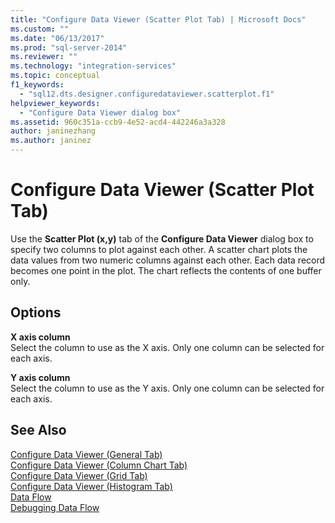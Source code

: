 ```yaml
---
title: "Configure Data Viewer (Scatter Plot Tab) | Microsoft Docs"
ms.custom: ""
ms.date: "06/13/2017"
ms.prod: "sql-server-2014"
ms.reviewer: ""
ms.technology: "integration-services"
ms.topic: conceptual
f1_keywords: 
  - "sql12.dts.designer.configuredataviewer.scatterplot.f1"
helpviewer_keywords: 
  - "Configure Data Viewer dialog box"
ms.assetid: 960c351a-ccb9-4e52-acd4-442246a3a328
author: janinezhang
ms.author: janinez
---
```

# Configure Data Viewer (Scatter Plot Tab)
  Use the **Scatter Plot (x,y)** tab of the **Configure Data Viewer** dialog box to specify two columns to plot against each other. A scatter chart plots the data values from two numeric columns against each other. Each data record becomes one point in the plot. The chart reflects the contents of one buffer only.  
  
## Options  
 **X axis column**  
 Select the column to use as the X axis. Only one column can be selected for each axis.  
  
 **Y axis column**  
 Select the column to use as the Y axis. Only one column can be selected for each axis.  
  
## See Also  
 [Configure Data Viewer &#40;General Tab&#41;](../../2014/integration-services/configure-data-viewer-general-tab.md)   
 [Configure Data Viewer &#40;Column Chart Tab&#41;](../../2014/integration-services/configure-data-viewer-column-chart-tab.md)   
 [Configure Data Viewer &#40;Grid Tab&#41;](../../2014/integration-services/configure-data-viewer-grid-tab.md)   
 [Configure Data Viewer &#40;Histogram Tab&#41;](../../2014/integration-services/configure-data-viewer-histogram-tab.md)   
 [Data Flow](data-flow/data-flow.md)   
 [Debugging Data Flow](troubleshooting/debugging-data-flow.md)  
  
  
